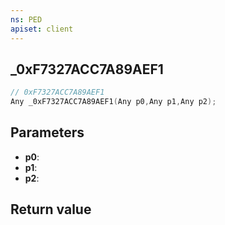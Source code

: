 ```yaml
---
ns: PED
apiset: client
---
```

## _0xF7327ACC7A89AEF1

```c
// 0xF7327ACC7A89AEF1
Any _0xF7327ACC7A89AEF1(Any p0,Any p1,Any p2);
```


## Parameters
* **p0**:
* **p1**:
* **p2**:

## Return value

